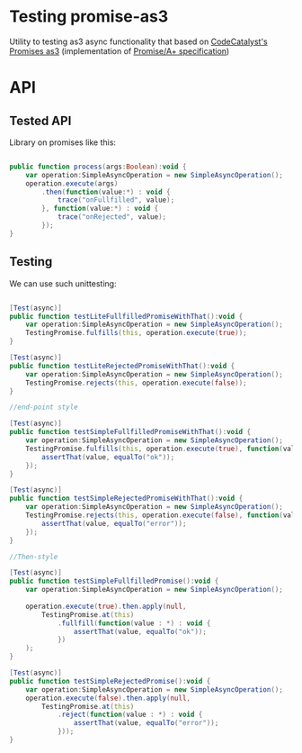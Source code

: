 Testing promise-as3
===================

Utility to testing as3 async functionality that based on [CodeCatalyst's Promises as3](https://github.com/CodeCatalyst/promise-as3) (implementation of [Promise/A+ specification](https://github.com/promises-aplus/promises-spec))

# API

## Tested API

Library on promises like this:

```actionscript

public function process(args:Boolean):void {
	var operation:SimpleAsyncOperation = new SimpleAsyncOperation();	
	operation.execute(args)
		.then(function(value:*) : void {
			trace("onFullfilled", value);
		}, function(value:*) : void {
			trace("onRejected", value);
		});
}

```

## Testing

We can use such unittesting:

```actionscript

[Test(async)]
public function testLiteFullfilledPromiseWithThat():void {
    var operation:SimpleAsyncOperation = new SimpleAsyncOperation();
    TestingPromise.fulfills(this, operation.execute(true));
}

[Test(async)]
public function testLiteRejectedPromiseWithThat():void {
    var operation:SimpleAsyncOperation = new SimpleAsyncOperation();
    TestingPromise.rejects(this, operation.execute(false));
}

//end-point style

[Test(async)]
public function testSimpleFullfilledPromiseWithThat():void {
    var operation:SimpleAsyncOperation = new SimpleAsyncOperation();
    TestingPromise.fulfills(this, operation.execute(true), function(value:*):void {
        assertThat(value, equalTo("ok"));
    });
}

[Test(async)]
public function testSimpleRejectedPromiseWithThat():void {
    var operation:SimpleAsyncOperation = new SimpleAsyncOperation();
    TestingPromise.rejects(this, operation.execute(false), function(value:*):void {
        assertThat(value, equalTo("error"));
    });
}

//Then-style

[Test(async)]
public function testSimpleFullfilledPromise():void {
	var operation:SimpleAsyncOperation = new SimpleAsyncOperation();
	
	operation.execute(true).then.apply(null, 
		TestingPromise.at(this)
			.fullfill(function(value : *) : void {
				assertThat(value, equalTo("ok"));
			})
	);
}

[Test(async)]
public function testSimpleRejectedPromise():void {
	var operation:SimpleAsyncOperation = new SimpleAsyncOperation();
	operation.execute(false).then.apply(null, 
		TestingPromise.at(this)
			.reject(function(value : *) : void {
				assertThat(value, equalTo("error"));
			}));
}
```